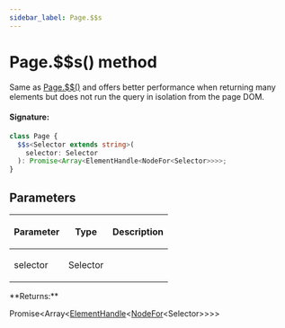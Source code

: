 ```yaml
---
sidebar_label: Page.$$s
---
```


# Page.$$s() method

Same as [Page.$$()](./puppeteer.page.__.md) and offers better performance when returning many elements but does not run the query in isolation from the page DOM.

#### Signature:

```typescript
class Page {
  $$s<Selector extends string>(
    selector: Selector
  ): Promise<Array<ElementHandle<NodeFor<Selector>>>>;
}
```

## Parameters

<table><thead><tr><th>

Parameter

</th><th>

Type

</th><th>

Description

</th></tr></thead>
<tbody><tr><td>

selector

</td><td>

Selector

</td><td>

</td></tr>
</tbody></table>
**Returns:**

Promise&lt;Array&lt;[ElementHandle](./puppeteer.elementhandle.md)&lt;[NodeFor](./puppeteer.nodefor.md)&lt;Selector&gt;&gt;&gt;&gt;
